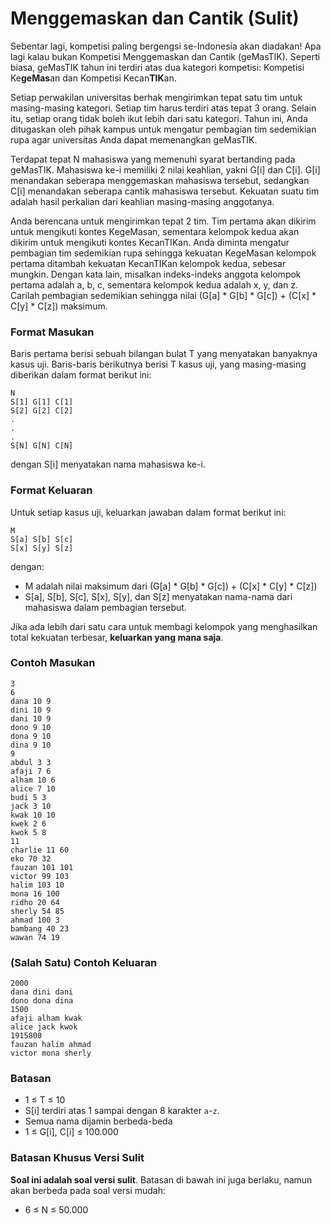 # Menggemaskan dan Cantik (Sulit)

Sebentar lagi, kompetisi paling bergengsi se-Indonesia akan diadakan! Apa lagi kalau bukan Kompetisi Menggemaskan dan Cantik (geMasTIK). Seperti biasa, geMasTIK tahun ini terdiri atas dua kategori kompetisi: Kompetisi Ke**geMas**an dan Kompetisi Kecan**TIK**an.

Setiap perwakilan universitas berhak mengirimkan tepat satu tim untuk masing-masing kategori. Setiap tim harus terdiri atas tepat 3 orang. Selain itu, setiap orang tidak boleh ikut lebih dari satu kategori. Tahun ini, Anda ditugaskan oleh pihak kampus untuk mengatur pembagian tim sedemikian rupa agar universitas Anda dapat memenangkan geMasTIK.

Terdapat tepat N mahasiswa yang memenuhi syarat bertanding pada geMasTIK. Mahasiswa ke-i memiliki 2 nilai keahlian, yakni G[i] dan C[i]. G[i] menandakan seberapa menggemaskan mahasiswa tersebut, sedangkan C[i] menandakan seberapa cantik mahasiswa tersebut. Kekuatan suatu tim adalah hasil perkalian dari keahlian masing-masing anggotanya.

Anda berencana untuk mengirimkan tepat 2 tim. Tim pertama akan dikirim untuk mengikuti kontes KegeMasan, sementara kelompok kedua akan dikirim untuk mengikuti kontes KecanTIKan. Anda diminta mengatur pembagian tim sedemikian rupa sehingga kekuatan KegeMasan kelompok pertama ditambah kekuatan KecanTIKan kelompok kedua, sebesar mungkin. Dengan kata lain, misalkan indeks-indeks anggota kelompok pertama adalah a, b, c, sementara kelompok kedua adalah x, y, dan z. Carilah pembagian sedemikian sehingga nilai (G[a] * G[b] * G[c]) + (C[x] * C[y] * C[z]) maksimum.


### Format Masukan

Baris pertama berisi sebuah bilangan bulat T yang menyatakan banyaknya kasus uji. Baris-baris berikutnya berisi T kasus uji, yang masing-masing diberikan dalam format berikut ini:

```
N
S[1] G[1] C[1]
S[2] G[2] C[2]
.
.
.
S[N] G[N] C[N]
```

dengan S[i] menyatakan nama mahasiswa ke-i.

### Format Keluaran

Untuk setiap kasus uji, keluarkan jawaban dalam format berikut ini:

```
M
S[a] S[b] S[c]
S[x] S[y] S[z]
```

dengan:

- M adalah nilai maksimum dari (G[a] * G[b] * G[c]) + (C[x] * C[y] * C[z])
- S[a], S[b], S[c], S[x], S[y], dan S[z] menyatakan nama-nama dari mahasiswa dalam pembagian tersebut.

Jika ada lebih dari satu cara untuk membagi kelompok yang menghasilkan total kekuatan terbesar, **keluarkan yang mana saja**.

### Contoh Masukan

```
3
6
dana 10 9
dini 10 9
dani 10 9
dono 9 10
dona 9 10
dina 9 10
9
abdul 3 3
afaji 7 6
alham 10 6
alice 7 10
budi 5 3
jack 3 10
kwak 10 10
kwek 2 6
kwok 5 8
11
charlie 11 60
eko 70 32
fauzan 101 101
victor 99 103
halim 103 10
mona 16 100
ridho 20 64
sherly 54 85
ahmad 100 3
bambang 40 23
wawan 74 19
```

### (Salah Satu) Contoh Keluaran

```
2000
dana dini dani
dono dona dina
1500
afaji alham kwak
alice jack kwok
1915800
fauzan halim ahmad
victor mona sherly
```

### Batasan

- 1 ≤ T ≤ 10
- S[i] terdiri atas 1 sampai dengan 8 karakter `a`-`z`.
- Semua nama dijamin berbeda-beda
- 1 ≤ G[i], C[i] ≤ 100.000

### Batasan Khusus Versi Sulit

**Soal ini adalah soal versi sulit**. Batasan di bawah ini juga berlaku, namun akan berbeda pada soal versi mudah:

- 6 ≤ N ≤ 50.000
